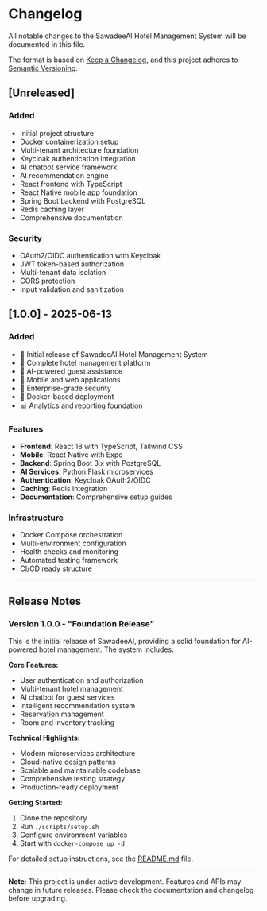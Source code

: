 # Changelog

All notable changes to the SawadeeAI Hotel Management System will be documented in this file.

The format is based on [Keep a Changelog](https://keepachangelog.com/en/1.0.0/),
and this project adheres to [Semantic Versioning](https://semver.org/spec/v2.0.0.html).

## [Unreleased]

### Added
- Initial project structure
- Docker containerization setup
- Multi-tenant architecture foundation
- Keycloak authentication integration
- AI chatbot service framework
- AI recommendation engine
- React frontend with TypeScript
- React Native mobile app foundation
- Spring Boot backend with PostgreSQL
- Redis caching layer
- Comprehensive documentation

### Security
- OAuth2/OIDC authentication with Keycloak
- JWT token-based authorization
- Multi-tenant data isolation
- CORS protection
- Input validation and sanitization

## [1.0.0] - 2025-06-13

### Added
- 🎉 Initial release of SawadeeAI Hotel Management System
- 🏨 Complete hotel management platform
- 🤖 AI-powered guest assistance
- 📱 Mobile and web applications
- 🔐 Enterprise-grade security
- 🐳 Docker-based deployment
- 📊 Analytics and reporting foundation

### Features
- **Frontend**: React 18 with TypeScript, Tailwind CSS
- **Mobile**: React Native with Expo
- **Backend**: Spring Boot 3.x with PostgreSQL
- **AI Services**: Python Flask microservices
- **Authentication**: Keycloak OAuth2/OIDC
- **Caching**: Redis integration
- **Documentation**: Comprehensive setup guides

### Infrastructure
- Docker Compose orchestration
- Multi-environment configuration
- Health checks and monitoring
- Automated testing framework
- CI/CD ready structure

---

## Release Notes

### Version 1.0.0 - "Foundation Release"

This is the initial release of SawadeeAI, providing a solid foundation for AI-powered hotel management. The system includes:

**Core Features:**
- User authentication and authorization
- Multi-tenant hotel management
- AI chatbot for guest services
- Intelligent recommendation system
- Reservation management
- Room and inventory tracking

**Technical Highlights:**
- Modern microservices architecture
- Cloud-native design patterns
- Scalable and maintainable codebase
- Comprehensive testing strategy
- Production-ready deployment

**Getting Started:**
1. Clone the repository
2. Run `./scripts/setup.sh`
3. Configure environment variables
4. Start with `docker-compose up -d`

For detailed setup instructions, see the [README.md](README.md) file.

---

**Note**: This project is under active development. Features and APIs may change in future releases. Please check the documentation and changelog before upgrading.

